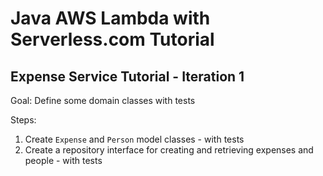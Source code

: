 # Java AWS Lambda with Serverless.com Tutorial 

## Expense Service Tutorial - Iteration 1

Goal: Define some domain classes with tests

Steps:
1. Create `Expense` and `Person` model classes - with tests
2. Create a repository interface for creating and retrieving expenses and people - with tests
